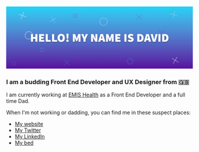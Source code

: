 ![Hi my name is David](./1500x500.jpg)

### I am a budding Front End Developer and UX Designer from 🇬🇧

I am currently working at [EMIS Health](https://www.emishealth.com/) as a Front End Developer and a full time Dad.

When I'm not working or dadding, you can find me in these suspect places:

- [My website](https://davidnorman.info/)
- [My Twitter](https://twitter.com/davidn0rman)
- [My LinkedIn](https://www.linkedin.com/in/davidn0rman/)
- [My bed](https://www.linkedin.com/in/davidn0rman/)

<!--
**davidn0rman/davidn0rman** is a ✨ _special_ ✨ repository because its `README.md` (this file) appears on your GitHub profile.

Here are some ideas to get you started:

- 🔭 I’m currently working on ...
- 🌱 I’m currently learning ...
- 👯 I’m looking to collaborate on ...
- 🤔 I’m looking for help with ...
- 💬 Ask me about ...
- 📫 How to reach me: ...
- 😄 Pronouns: ...
- ⚡ Fun fact: ...
-->
